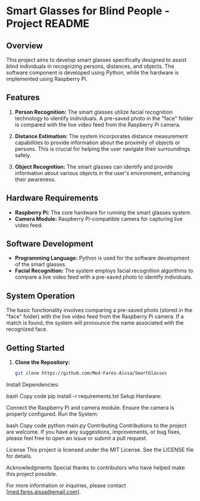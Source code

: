 # Smart Glasses for Blind People - Project README

## Overview
This project aims to develop smart glasses specifically designed to assist blind individuals in recognizing persons, distances, and objects. The software component is developed using Python, while the hardware is implemented using Raspberry Pi.

## Features
1. **Person Recognition:** The smart glasses utilize facial recognition technology to identify individuals. A pre-saved photo in the "face" folder is compared with the live video feed from the Raspberry Pi camera.

2. **Distance Estimation:** The system incorporates distance measurement capabilities to provide information about the proximity of objects or persons. This is crucial for helping the user navigate their surroundings safely.

3. **Object Recognition:** The smart glasses can identify and provide information about various objects in the user's environment, enhancing their awareness.

## Hardware Requirements
- **Raspberry Pi:** The core hardware for running the smart glasses system.
- **Camera Module:** Raspberry Pi-compatible camera for capturing live video feed.

## Software Development
- **Programming Language:** Python is used for the software development of the smart glasses.
- **Facial Recognition:** The system employs facial recognition algorithms to compare a live video feed with a pre-saved photo to identify individuals.

## System Operation
The basic functionality involves comparing a pre-saved photo (stored in the "face" folder) with the live video feed from the Raspberry Pi camera. If a match is found, the system will pronounce the name associated with the recognized face.

## Getting Started
1. **Clone the Repository:**
   ```bash
   git clone https://github.com/Med-Fares-Aissa/SmartGlasses
Install Dependencies:

bash
Copy code
pip install -r requirements.txt
Setup Hardware:

Connect the Raspberry Pi and camera module.
Ensure the camera is properly configured.
Run the System:

bash
Copy code
python main.py
Contributing
Contributions to the project are welcome. If you have any suggestions, improvements, or bug fixes, please feel free to open an issue or submit a pull request.

License
This project is licensed under the MIT License. See the LICENSE file for details.

Acknowledgments
Special thanks to contributors who have helped make this project possible.

For more information or inquiries, please contact [med.fares.aissa@email.com].
